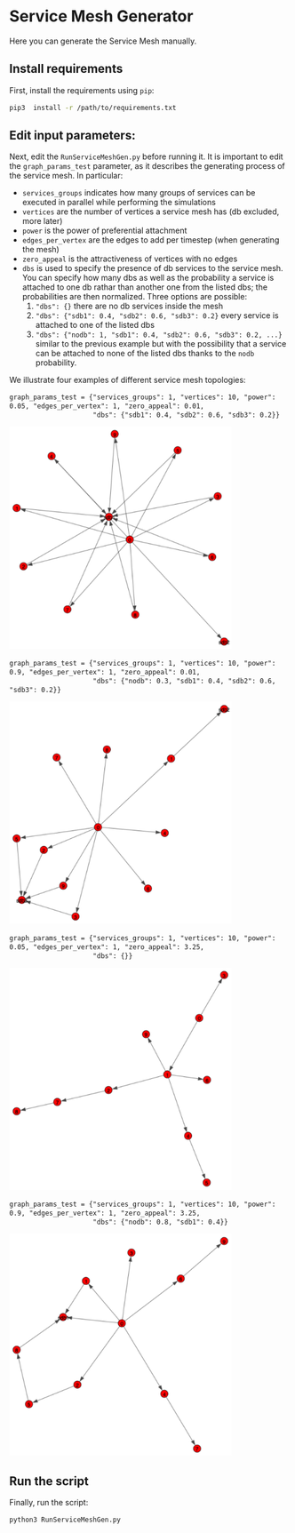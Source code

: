 # Service Mesh Generator
Here you can generate the Service Mesh manually.

## Install requirements
First, install the requirements using ``pip``:

```zsh
pip3  install -r /path/to/requirements.txt
```

## Edit input parameters:
Next, edit the ``RunServiceMeshGen.py`` before running it.
It is important to edit the `graph_params_test` parameter, as it describes the generating process of the service mesh.
In particular:

* `services_groups` indicates how many groups of services can be executed in parallel while performing the simulations 
* `vertices` are the number of vertices a service mesh has (db excluded, more later)
* `power` is the power of preferential attachment
* `edges_per_vertex` are the edges to add per timestep (when generating the mesh)
* `zero_appeal` is the attractiveness of vertices with no edges
* `dbs` is used to specify the presence of db services to the service mesh. You can specify how many dbs as well as the probability a service is attached to one db rathar than another one from the listed dbs; the probabilities are then normalized. Three options are possible:
    1. `"dbs": {}` there are no db services inside the mesh 
    1. `"dbs": {"sdb1": 0.4, "sdb2": 0.6, "sdb3": 0.2}` every service is attached to one of the listed dbs
    1. `"dbs": {"nodb": 1, "sdb1": 0.4, "sdb2": 0.6, "sdb3": 0.2, ...}` similar to the previous example but with the possibility that a service can be attached to none of the listed dbs thanks to the `nodb` probability.
  
We illustrate four examples of different service mesh topologies:
```
graph_params_test = {"services_groups": 1, "vertices": 10, "power": 0.05, "edges_per_vertex": 1, "zero_appeal": 0.01,
                     "dbs": {"sdb1": 0.4, "sdb2": 0.6, "sdb3": 0.2}}
```

<img width="400" height="400" src="../Docs/service_mesh_example_1.pdf">

```
graph_params_test = {"services_groups": 1, "vertices": 10, "power": 0.9, "edges_per_vertex": 1, "zero_appeal": 0.01,
                     "dbs": {"nodb": 0.3, "sdb1": 0.4, "sdb2": 0.6, "sdb3": 0.2}}
```

<img width="400" height="400" src="../Docs/service_mesh_example_2.pdf">

```
graph_params_test = {"services_groups": 1, "vertices": 10, "power": 0.05, "edges_per_vertex": 1, "zero_appeal": 3.25,
                     "dbs": {}}
```

<img width="400" height="400" src="../Docs/service_mesh_example_3.pdf">

```
graph_params_test = {"services_groups": 1, "vertices": 10, "power": 0.9, "edges_per_vertex": 1, "zero_appeal": 3.25,
                     "dbs": {"nodb": 0.8, "sdb1": 0.4}}
```

<img width="400" height="400" src="../Docs/service_mesh_example_4.pdf">

## Run the script
Finally, run the script:

```
python3 RunServiceMeshGen.py
```